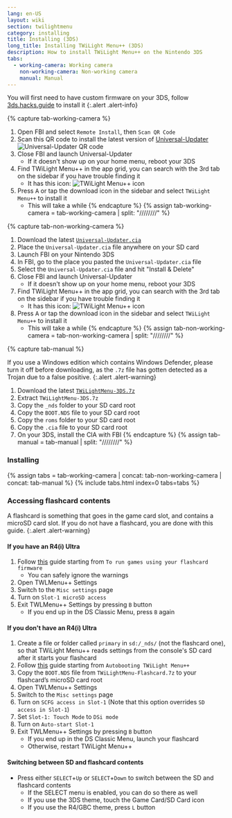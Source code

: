 ```yaml
---
lang: en-US
layout: wiki
section: twilightmenu
category: installing
title: Installing (3DS)
long_title: Installing TWiLight Menu++ (3DS)
description: How to install TWiLight Menu++ on the Nintendo 3DS
tabs:
  - working-camera: Working camera
    non-working-camera: Non-working camera
    manual: Manual
---
```


You will first need to have custom firmware on your 3DS, follow [3ds.hacks.guide](https://3ds.hacks.guide) to install it
{:.alert .alert-info}

{% capture tab-working-camera %}
1. Open FBI and select `Remote Install`, then `Scan QR Code`
1. Scan this QR code to install the latest version of [Universal-Updater](https://github.com/Universal-Team/Universal-Updater)<br>
   ![Universal-Updater QR code](https://db.universal-team.net/assets/images/qr/universal-updater-cia.png)
1. Close FBI and launch Universal-Updater
   - If it doesn't show up on your home menu, reboot your 3DS
1. Find TWiLight Menu++ in the app grid, you can search with the 3rd tab on the sidebar if you have trouble finding it
   - It has this icon: ![TWiLight Menu++ icon](https://raw.githubusercontent.com/DS-Homebrew/TWiLightMenu/master/booter/icon.bmp)
1. Press <kbd class="face">A</kbd> or tap the download icon in the sidebar and select `TWiLight Menu++` to install it
   - This will take a while
{% endcapture %}
{% assign tab-working-camera = tab-working-camera | split: "////////" %}

{% capture tab-non-working-camera %}
1. Download the latest [`Universal-Updater.cia`](https://github.com/Universal-Team/Universal-Updater/releases/latest/download/Universal-Updater.cia)
1. Place the `Universal-Updater.cia` file anywhere on your SD card
1. Launch FBI on your Nintendo 3DS
1. In FBI, go to the place you pasted the `Universal-Updater.cia` file
1. Select the `Universal-Updater.cia` file and hit "Install & Delete"
1. Close FBI and launch Universal-Updater
   - If it doesn't show up on your home menu, reboot your 3DS
1. Find TWiLight Menu++ in the app grid, you can search with the 3rd tab on the sidebar if you have trouble finding it
   - It has this icon: ![TWiLight Menu++ icon](https://raw.githubusercontent.com/DS-Homebrew/TWiLightMenu/master/booter/icon.bmp)
1. Press <kbd class="face">A</kbd> or tap the download icon in the sidebar and select `TWiLight Menu++` to install it
   - This will take a while
{% endcapture %}
{% assign tab-non-working-camera = tab-non-working-camera | split: "////////" %}

{% capture tab-manual %}

If you use a Windows edition which contains Windows Defender, please turn it off before downloading, as the `.7z` file has gotten detected as a Trojan due to a false positive.
{:.alert .alert-warning}

1. Download the latest [`TWiLightMenu-3DS.7z`](https://github.com/DS-Homebrew/TWiLightMenu/releases/latest/download/TWiLightMenu-3DS.7z)
1. Extract `TWiLightMenu-3DS.7z`
1. Copy the `_nds` folder to your SD card root
1. Copy the `BOOT.NDS` file to your SD card root
1. Copy the `roms` folder to your SD card root
1. Copy the `.cia` file to your SD card root
1. On your 3DS, install the CIA with FBI
{% endcapture %}
{% assign tab-manual = tab-manual | split: "////////" %}

### Installing

{% assign tabs = tab-working-camera | concat: tab-non-working-camera | concat: tab-manual %}
{% include tabs.html index=0 tabs=tabs %}

### Accessing flashcard contents

A flashcard is something that goes in the game card slot, and contains a microSD card slot. If you do not have a flashcard, you are done with this guide.
{:.alert .alert-warning}

#### If you have an R4(i) Ultra

1. Follow [this](installing-flashcard) guide starting from `To run games using your flashcard firmware`
     - You can safely ignore the warnings
1. Open TWLMenu++ Settings
1. Switch to the `Misc settings` page
1. Turn on `Slot-1 microSD access`
1. Exit TWLMenu++ Settings by pressing `B` button
     - If you end up in the DS Classic Menu, press `B` again

#### If you don't have an R4(i) Ultra

1. Create a file or folder called `primary` in `sd:/_nds/` (not the flashcard one), so that TWiLight Menu++ reads settings from the console's SD card after it starts your flashcard
1. Follow [this](installing-flashcard) guide starting from `Autobooting TWiLight Menu++`
1. Copy the `BOOT.NDS` file from `TWiLightMenu-Flashcard.7z` to your flashcard’s microSD card root
1. Open TWLMenu++ Settings
1. Switch to the `Misc settings` page
1. Turn on `SCFG access in Slot-1` (Note that this option overrides `SD access in Slot-1`)
1. Set `Slot-1: Touch Mode` to `DSi mode`
1. Turn on `Auto-start Slot-1`
1. Exit TWLMenu++ Settings by pressing `B` button
     - If you end up in the DS Classic Menu, launch your flashcard
     - Otherwise, restart TWiLight Menu++

#### Switching between SD and flashcard contents
- Press either `SELECT`+`Up` or `SELECT`+`Down` to switch between the SD and flashcard contents
     - If the SELECT menu is enabled, you can do so there as well
     - If you use the 3DS theme, touch the Game Card/SD Card icon
     - If you use the R4/GBC theme, press `L` button
